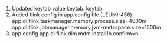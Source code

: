 1. Updated keytab value
   keytab: keytab
2. Added flink config in app.config file (LEUMI-456)
   app.di.flink.taskmanager.memory.process.size=4000m
   app.di.flink.jobmanager.memory.jvm-metaspace.size=1500m
3. app.config
   app.di.flink.dim.mdm.install1b.confirm=n
